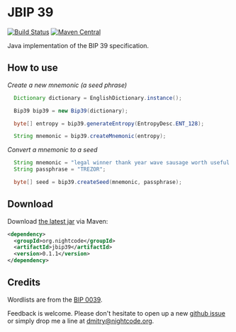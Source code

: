 # JBIP 39

[![Build Status](https://travis-ci.org/nightcode/jbip39.svg?branch=master)](https://travis-ci.org/nightcode/jbip39)
[![Maven Central](https://img.shields.io/maven-central/v/org.nightcode/jbip39.svg)](http://search.maven.org/#search%7Cga%7C1%7Cg%3Aorg.nightcode%20AND%20a%3Ajbip39)

Java implementation of the BIP 39 specification.

How to use
----------

_Create a new mnemonic (a seed phrase)_
```java
  Dictionary dictionary = EnglishDictionary.instance();

  Bip39 bip39 = new Bip39(dictionary);

  byte[] entropy = bip39.generateEntropy(EntropyDesc.ENT_128);

  String mnemonic = bip39.createMnemonic(entropy);
```


_Convert a mnemonic to a seed_
```java
  String mnemonic = "legal winner thank year wave sausage worth useful legal winner thank yellow";
  String passphrase = "TREZOR";

  byte[] seed = bip39.createSeed(mnemonic, passphrase);
```

Download
--------

Download [the latest jar][1] via Maven:
```xml
<dependency>
  <groupId>org.nightcode</groupId>
  <artifactId>jbip39</artifactId>
  <version>0.1.1</version>
</dependency>
```

Credits
-------
Wordlists are from the [BIP 0039][2].



Feedback is welcome. Please don't hesitate to open up a new [github issue]([3]) or simply drop me a line at <dmitry@nightcode.org>.


 [1]: http://oss.sonatype.org/service/local/artifact/maven/redirect?r=releases&g=org.nightcode&a=jbip39&v=LATEST
 [2]: https://github.com/bitcoin/bips/tree/master/bip-0039
 [3]: https://github.com/nightcode/jbip39/issues
